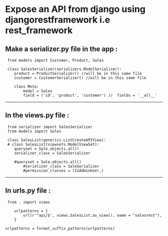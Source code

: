 

# Expose an API from django using djangorestframework i.e rest_framework

## Make a serializer.py file in the app : 
``` from rest_framework import serializers
 from models import Customer, Product, Sales
 
 class SalesSerializer(serializers.ModelSerializer):
	product = ProductSerializer() //will be in this same file
	customer = CustomerSerializer() //will be in this same file
	
	class Meta:
		model = Sales
		field = ('id', 'product', 'customer') //  fields = '__all__'
```
-----------------------------------------------------------------------------------------------------
## In the views.py file : 
``` from rest_framework import generics
 from serializer import SalesSerializer
 from models import Sales
 
 class SalesList(generics.ListCreateAPIView):
 # class SalesList(viewsets.ModelViewSet):
	queryset = Sale.objects.all()
	serializer_class = SalesSerializer 
	
	#queryset = Sale.objects.all()
    	#serializer_class = SaleSerializer
    	#permission_classes = (IsAdminUser,)
``` 
-----------------------------------------------------------------------------------------------
## In urls.py file :
``` from rest_framework.urlpatterns import format_suffix_patterns
 from . import views
	
	urlpatterns = {
		url(r'^api/$', views.SalesList.as_view(), name = "salesrest"),
	}
	
urlpatterns = format_suffix_patterns(urlpatterns)	
```


 
 
